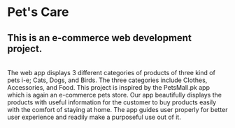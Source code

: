 # Pet's Care 

## This is an e-commerce web development project.
<br>
The web app displays 3 different categories of products of three kind of pets i-e; Cats, Dogs, and Birds. The three categories include Clothes, Accessories, and Food. This project is inspired by the PetsMall.pk app which is again an e-commerce pets store. Our app beautifully displays the products with useful information for the customer to buy products easily with the comfort of staying at home. The app guides user properly for better user experience and readily make a purposeful use out of it.
